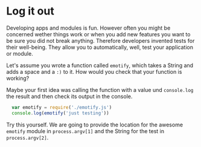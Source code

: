 # Log it out

Developing apps and modules is fun. However often you might be concerned wether things
work or when you add new features you want to be sure you did not break anything. 
Therefore developers invented tests for their well-being. They allow you to automatically,
well, test your application or module.

Let's assume you wrote a function called `emotify`, which takes a String and adds
a space and a `:)` to it. How would you check that your function is working?

Maybe your first idea was calling the function with a value und `console.log` the 
result and then check its output in the console.

```js
  var emotify = require('./emotify.js')
  console.log(emotify('just testing'))
```

Try this yourself. We are going to provide the location for the awesome
`emotify` module in `process.argv[1]` and the String for the test in `process.argv[2]`.